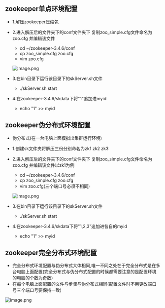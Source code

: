 ## zookeeper单点环境配置
- 1.解压zookeeper压缩包
- 2.进入解压后的文件夹下的conf文件夹下 复制zoo_simple.cfg文件命名为zoo.cfg 并编辑该文件
	- cd ~/zookeeper-3.4.6/conf 
	- cp zoo_simple.cfg zoo.cfg
	- vim zoo.cfg
	
	![image.png](https://upload-images.jianshu.io/upload_images/14498135-677b1609fda3ca8e.png?imageMogr2/auto-orient/strip%7CimageView2/2/w/1240)

- 3.在bin目录下运行该目录下的skServer.sh文件
	- ./skServer.sh start
- 4.在zookeeper-3.4.6/skdata下将"1"追加进myid
	- echo "1" >> myid
	
	
	
## zookeeper伪分布式环境配置
- 伪分布式(在一台电脑上面模拟出集群运行环境)
- 1.创建sk文件夹将解压三份分别命名为zk1 zk2 zk3
- 2.进入解压后的文件夹下的conf文件夹下 复制zoo_simple.cfg文件命名为zoo.cfg 并编辑该文件以zk1为例
	- cd ~/zookeeper-3.4.6/conf 
	- cp zoo_simple.cfg zoo.cfg
	- vim zoo.cfg(三个端口号必须不相同)
	
	![image.png](https://upload-images.jianshu.io/upload_images/14498135-32238d1e772a37b6.png?imageMogr2/auto-orient/strip%7CimageView2/2/w/1240)

	
- 3.在bin目录下运行该目录下的skServer.sh文件
	- ./skServer.sh start
- 4.在zookeeper-3.4.6/skdata下将"1,2,3"追加进各自的myid
	- echo "1" >> myid
	
	
## zookeeper完全分布式环境配置
- 完全分布式环境配置与伪分布式大体相同,唯一不同之处在于完全分布式是在多台电脑上面配置(完全分布式与伪分布式配置的时候都需要注意的是配置环境的电脑的个数为奇数)
- 在每个电脑上面配置的文件与步骤与伪分布式相同(配置文件时不用更改端口号三个端口号要保持一致)

![image.png](https://upload-images.jianshu.io/upload_images/14498135-11d657dcc72f6d61.png?imageMogr2/auto-orient/strip%7CimageView2/2/w/1240)

